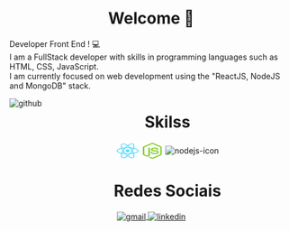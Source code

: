 <div align="left">

  <h1 align="center"> Welcome 👋 </h1>
    <p> Developer Front End ! 💻
    </br> I am a FullStack developer with skills in programming languages such as HTML, CSS, JavaScript. </br> I am currently focused on  web development using the "ReactJS, NodeJS and MongoDB" stack.
    </br>
    </p>

</div>
<div style="display: inline_block">
<img align="left" height="150" alt="github" 
src="https://camo.githubusercontent.com/cae12fddd9d6982901d82580bdf321d81fb299141098ca1c2d4891870827bf17/68747470733a2f2f6d69726f2e6d656469756d2e636f6d2f6d61782f313336302f302a37513379765349765f7430696f4a2d5a2e676966">
</div>

<div  align="center"> 
    <h1 align="center">Skilss</h1>
    <img align="center" height="30" width="40" alt="react-icon" src="https://raw.githubusercontent.com/devicons/devicon/master/icons/react/react-original.svg">
    <img align="center" height="30" width="40" alt="nodejs-icon" src="https://raw.githubusercontent.com/devicons/devicon/master/icons/nodejs/nodejs-original.svg">
    <img align="center" height="50" width="40" alt="nodejs-icon" src="https://cdn.jsdelivr.net/gh/devicons/devicon/icons/mongodb/mongodb-plain-wordmark.svg">
   </div>
    
<div align="center">
    <h1 align="center">Redes Sociais</h1>
      <a align="center" href = "mailto: gregoriodelucca@gmail.com">
        <img  align="center" height="25"  alt="gmail" src="https://upload.wikimedia.org/wikipedia/commons/thumb/8/8c/Gmail_Icon_%282013-2020%29.svg/1024px-Gmail_Icon_%282013-2020%29.svg.png">
      </a>
      <a align="center" href = "https://www.linkedin.com/in/gregoriodelucca/">
        <img  align="center" height="25"  alt="linkedin" src="https://upload.wikimedia.org/wikipedia/commons/thumb/8/81/LinkedIn_icon.svg/2048px-LinkedIn_icon.svg.png">
      </a>    
</div>

  
